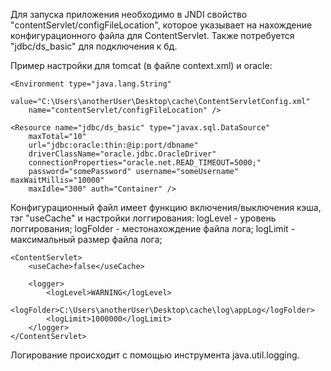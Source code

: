 Для запуска приложения необходимо в JNDI свойство "contentServlet/configFileLocation", которое указывает на нахождение конфигурационного файла для ContentServlet.
Также потребуется "jdbc/ds_basic" для подключения к бд.

Пример настройки для tomcat (в файле context.xml) и oracle:

	<Environment type="java.lang.String"
		value="C:\Users\anotherUser\Desktop\cache\ContentServletConfig.xml"
		name="contentServlet/configFileLocation" />

	<Resource name="jdbc/ds_basic" type="javax.sql.DataSource"
		maxTotal="10"
		url="jdbc:oracle:thin:@ip:port/dbname"
		driverClassName="oracle.jdbc.OracleDriver"
		connectionProperties="oracle.net.READ_TIMEOUT=5000;"
		password="somePassword" username="someUsername" maxWaitMillis="10000"
		maxIdle="300" auth="Container" />

Конфигурационный файл имеет функцию включения/выключения кэша, тэг "useCache" и настройки логгирования:
logLevel - уровень логгирования;
logFolder - местонахождение файла лога;
logLimit - максимальный размер файла лога;

	<ContentServlet>
		<useCache>false</useCache>
	
		<logger>
			<logLevel>WARNING</logLevel>
			<logFolder>C:\Users\anotherUser\Desktop\cache\log\appLog</logFolder>
			<logLimit>1000000</logLimit>
		</logger>
	</ContentServlet>

Логирование происходит с помощью инструмента java.util.logging.
